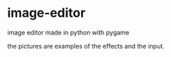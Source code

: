 # image-editor
image editor made in python with pygame

the pictures are examples of the effects and the input.
